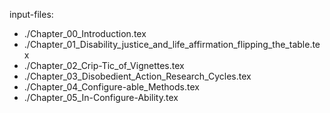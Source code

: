 input-files:
-  ./Chapter_00_Introduction.tex
-  ./Chapter_01_Disability_justice_and_life_affirmation_flipping_the_table.tex
-  ./Chapter_02_Crip-Tic_of_Vignettes.tex
-  ./Chapter_03_Disobedient_Action_Research_Cycles.tex
-  ./Chapter_04_Configure-able_Methods.tex
-  ./Chapter_05_In-Configure-Ability.tex
